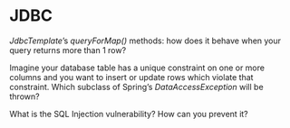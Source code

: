 # JDBC

_JdbcTemplate_’s _queryForMap()_ methods: how does it behave when your query returns more than 1 row?

Imagine your database table has a unique constraint on one or more columns and you want to insert or update rows which violate that constraint. Which subclass of Spring’s _DataAccessException_ will be thrown?

What is the SQL Injection vulnerability? How can you prevent it?
